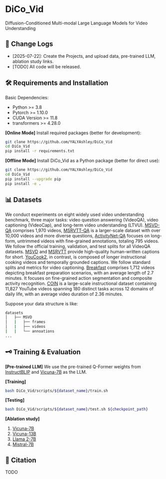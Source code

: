 # DiCo_Vid
Diffusion-Conditioned Multi-modal Large Language Models for Video Understanding

## 📝 Change Logs
* [2025-07-22]: Create the Projects, and upload data, pre-trained LLM, ablation study links.
* [TODO] All code will be released.

## 🛠️ Requirements and Installation
Basic Dependencies:
* Python >= 3.8
* Pytorch >= 1.10.0
* CUDA Version >= 11.8
* transformers >= 4.28.0

**[Online Mode]** Install required packages (better for development):
```bash
git clone https://github.com/YALYAshley/DiCo_Vid
cd DiCo_Vid
pip install -r requirements.txt
```

**[Offline Mode]** Install DiCo_Vid as a Python package (better for direct use):
```bash
git clone https://github.com/YALYAshley/DiCo_Vid
cd DiCo_Vid
pip install --upgrade pip  
pip install -e .
```

## 📊 Datasets
We conduct experiments on eight widely used video understanding benchmark, three major tasks: video question answering (VideoQA), video captioning (VideoCap), and long-term video understanding (LTVU). [MSVD-QA](https://github.com/xudejing/video-question-answering) comprises 1,970 videos, [MSRVTT-QA](https://github.com/xudejing/video-question-answering) is a larger-scale dataset with over 10,000 videos and more diverse questions, [ActivityNet-QA](https://github.com/MILVLG/activitynet-qa) focuses on long-form, untrimmed videos with fine-grained annotations, totaling 795 videos. We follow the official training, validation, and test splits for all VideoQA datasets. [MSVD](https://github.com/xudejing/video-question-answering) and [MSRVTT](https://github.com/xudejing/video-question-answering) provide high-quality human-written captions for short. [YouCook2](http://youcook2.eecs.umich.edu/), in contrast, is composed of longer instructional cooking videos and temporally grounded captions. We follow standard splits and metrics for video captioning. [Breakfast](https://serre-lab.clps.brown.edu/resource/breakfast-actions-dataset/) comprises 1,712 videos depicting breakfast preparation scenarios, with an average length of 2.7 minutes. It focuses on fine-grained action segmentation and composite activity recognition. [COIN](https://coin-dataset.github.io/) is a large-scale instructional dataset containing 11,827 YouTube videos spanning 180 distinct tasks across 12 domains of daily life, with an average video duration of 2.36 minutes.

Suppose your data structure is like:
```bash
datasets
│   ├── MSVD
│   |   ├── frames
│   |   ├── videos
|   |   └── annoations
...
```


## 🗝️ Training & Evaluation
**[Pre-trained LLM]** 
We use the pre-trained Q-Former weights from [InstructBLIP](https://storage.googleapis.com/sfr-vision-language-research/LAVIS/models/InstructBLIP/instruct_blip_vicuna7b_trimmed.pth) and [Vicuna-7B](https://huggingface.co/lmsys/vicuna-7b-v1.5) as the LLM.

**[Training]** 
```bash
bash DiCo_Vid/scripts/${dataset_name}/train.sh
```

**[Testing]** 
```bash
bash DiCo_Vid/scripts/${dataset_name}/test.sh ${checkpoint_path}
```

**[Ablation study]** 
1) [Vicuna-7B](https://huggingface.co/lmsys/vicuna-7b-v1.5)
2) [Vicuna-13B](https://huggingface.co/lmsys/vicuna-13b-v1.5)
3) [Llama 2-7B](https://huggingface.co/meta-llama/Llama-2-7b)
4) [Mistral-7B](https://huggingface.co/mistralai/Mistral-7B-Instruct-v0.3)



## 📑 Citation
TODO
